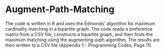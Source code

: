 # Augment-Path-Matching

The code is written in R and uses the Edmonds' algorithm for maximum cardinality matching in a bipartite graph. The code reads a preference matrix from a CSV file, constructs a bipartite graph, and then finds the maximum matching using the augmenting-path algorithm. The results are then written to a CSV file (Appendix 1 - Programming Codes, Page 11).
